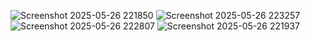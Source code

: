 ![Screenshot 2025-05-26 221850](https://github.com/user-attachments/assets/0bff37a2-e128-4118-bd0d-9f209dda7550)
![Screenshot 2025-05-26 223257](https://github.com/user-attachments/assets/0f8ded56-36cf-41ee-9217-4c8acfd60239)
![Screenshot 2025-05-26 222807](https://github.com/user-attachments/assets/e4679462-41dc-4835-9ee2-49ae0e591083)
![Screenshot 2025-05-26 221937](https://github.com/user-attachments/assets/d497668a-032c-4661-aabf-ef8b39c5f9dc)
